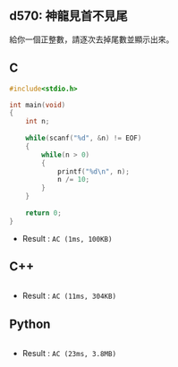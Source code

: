 ## d570: 神龍見首不見尾
給你一個正整數，請逐次去掉尾數並顯示出來。

## C
```C
#include<stdio.h>

int main(void)
{
	int n;
	
	while(scanf("%d", &n) != EOF)
	{
		while(n > 0)
		{
			printf("%d\n", n);
			n /= 10;
		}
	}
	
	return 0;
} 
```
 * Result : `AC (1ms, 100KB)`

## C++
```C++

```
 * Result : `AC (11ms, 304KB)`

## Python
```python

```
 * Result : `AC (23ms, 3.8MB)`
